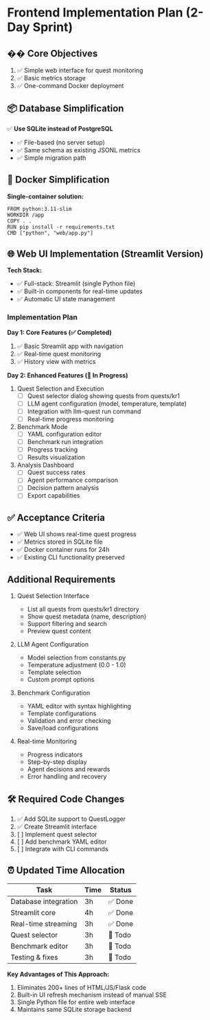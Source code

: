 # Frontend Implementation Plan (2-Day Sprint)

## �� Core Objectives
1. ✅ Simple web interface for quest monitoring
2. ✅ Basic metrics storage
3. ✅ One-command Docker deployment

## 📦 Database Simplification
✅ **Use SQLite instead of PostgreSQL**
- ✅ File-based (no server setup)
- ✅ Same schema as existing JSONL metrics
- ✅ Simple migration path

## 🐳 Docker Simplification
**Single-container solution:**
```dockerfile:Dockerfile
FROM python:3.11-slim
WORKDIR /app
COPY . .
RUN pip install -r requirements.txt
CMD ["python", "web/app.py"]
```

## 🌐 Web UI Implementation (Streamlit Version)
**Tech Stack:**
- ✅ Full-stack: Streamlit (single Python file)
- ✅ Built-in components for real-time updates
- ✅ Automatic UI state management

### Implementation Plan

**Day 1: Core Features (✅ Completed)**
1. ✅ Basic Streamlit app with navigation
2. ✅ Real-time quest monitoring
3. ✅ History view with metrics

**Day 2: Enhanced Features (🚧 In Progress)**
1. Quest Selection and Execution
   - [ ] Quest selector dialog showing quests from quests/kr1
   - [ ] LLM agent configuration (model, temperature, template)
   - [ ] Integration with llm-quest run command
   - [ ] Real-time progress monitoring

2. Benchmark Mode
   - [ ] YAML configuration editor
   - [ ] Benchmark run integration
   - [ ] Progress tracking
   - [ ] Results visualization

3. Analysis Dashboard
   - [ ] Quest success rates
   - [ ] Agent performance comparison
   - [ ] Decision pattern analysis
   - [ ] Export capabilities

## ✅ Acceptance Criteria
- ✅ Web UI shows real-time quest progress
- ✅ Metrics stored in SQLite file
- ✅ Docker container runs for 24h
- ✅ Existing CLI functionality preserved

## Additional Requirements
1. Quest Selection Interface
   - List all quests from quests/kr1 directory
   - Show quest metadata (name, description)
   - Support filtering and search
   - Preview quest content

2. LLM Agent Configuration
   - Model selection from constants.py
   - Temperature adjustment (0.0 - 1.0)
   - Template selection
   - Custom prompt options

3. Benchmark Configuration
   - YAML editor with syntax highlighting
   - Template configurations
   - Validation and error checking
   - Save/load configurations

4. Real-time Monitoring
   - Progress indicators
   - Step-by-step display
   - Agent decisions and rewards
   - Error handling and recovery

## 🛠️ Required Code Changes
1. ✅ Add SQLite support to QuestLogger
2. ✅ Create Streamlit interface
3. [ ] Implement quest selector
4. [ ] Add benchmark YAML editor
5. [ ] Integrate with CLI commands

## ⏰ Updated Time Allocation
| Task | Time | Status |
|------|------|--------|
| Database integration | 3h | ✅ Done |
| Streamlit core | 4h | ✅ Done |
| Real-time streaming | 3h | ✅ Done |
| Quest selector | 3h | 🚧 Todo |
| Benchmark editor | 3h | 🚧 Todo |
| Testing & fixes | 3h | 🚧 Todo |

**Key Advantages of This Approach:**
1. Eliminates 200+ lines of HTML/JS/Flask code
2. Built-in UI refresh mechanism instead of manual SSE
3. Single Python file for entire web interface
4. Maintains same SQLite storage backend
